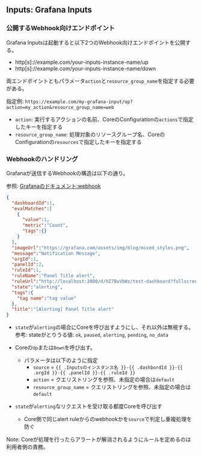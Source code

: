 ## Inputs: Grafana Inputs

### 公開するWebhook向けエンドポイント

Grafana Inputsは起動すると以下2つのWebhook向けエンドポイントを公開する。  

- http[s]://example.com/your-inputs-instance-name/up
- http[s]://example.com/your-inputs-instance-name/down

両エンドポイントともパラメータ`action`と`resource_group_name`を指定する必要がある。  

指定例: `https://example.com/my-grafana-input/up?action=my_action&resource_group_name=web`

- `action`: 実行するアクションの名前、CoreのConfigurationの`actions`で指定したキーを指定する
- `resource_group_name`: 処理対象のリソースグループ名、CoreのConfigurationの`resources`で指定したキーを指定する

### Webhookのハンドリング

Grafanaが送信するWebhookの構造は以下の通り。

参照: [Grafanaのドキュメント:webhook](https://grafana.com/docs/grafana/latest/alerting/notifications/#webhook)

```json
{
  "dashboardId":1,
  "evalMatches":[
    {
      "value":1,
      "metric":"Count",
      "tags":{}
    }
  ],
  "imageUrl":"https://grafana.com/assets/img/blog/mixed_styles.png",
  "message":"Notification Message",
  "orgId":1,
  "panelId":2,
  "ruleId":1,
  "ruleName":"Panel Title alert",
  "ruleUrl":"http://localhost:3000/d/hZ7BuVbWz/test-dashboard?fullscreen\u0026edit\u0026tab=alert\u0026panelId=2\u0026orgId=1",
  "state":"alerting",
  "tags":{
    "tag name":"tag value"
  },
  "title":"[Alerting] Panel Title alert"
}
```

- `state`が`alerting`の場合にCoreを呼び出すようにし、それ以外は無視する。   
  参考: stateがとりうる値: `ok`, `paused`, `alerting`, `pending`, `no_data`

- Coreの`Up`または`Down`を呼び出す。
  - パラメータは以下のように指定
    - `source` = `{{ .Inputsのインスタンス名 }}-{{ .dashbordId }}-{{ .orgId }}-{{ .panelId }}-{{ .ruleId }}`
    - `action` = クエリストリングを参照、未指定の場合は`default`
    - `resource_group_name` = クエリストリングを参照、未指定の場合は`default`

- `state`が`alerting`なリクエストを受け取る都度Coreを呼び出す
  - Core側で同じalert ruleからのwebhookかを`source`で判定し重複処理を防ぐ
  

Note: Coreが処理を行ったらアラートが解消されるようにルールを定めるのは利用者側の責務。  